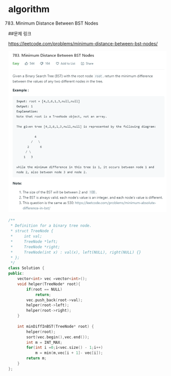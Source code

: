 ﻿# algorithm
783. Minimum Distance Between BST Nodes

##문제 링크  

https://leetcode.com/problems/minimum-distance-between-bst-nodes/  

![title](https://github.com/jungmin3834/algorithm/blob/master/image/minimum-distance-between-bst-nodes.png)


```cpp
/**
 * Definition for a binary tree node.
 * struct TreeNode {
 *     int val;
 *     TreeNode *left;
 *     TreeNode *right;
 *     TreeNode(int x) : val(x), left(NULL), right(NULL) {}
 * };
 */
class Solution {
public:
    vector<int> vec =vector<int>();
    void helper(TreeNode* root){
        if(root == NULL)
            return;
        vec.push_back(root->val);
        helper(root->left);
        helper(root->right);
    }
    
    int minDiffInBST(TreeNode* root) {
        helper(root);
        sort(vec.begin(),vec.end());
        int m = INT_MAX;
        for(int i =0;i<vec.size() - 1;i++)
            m = min(m,vec[i + 1]- vec[i]);
        return m;
    }
};
```
